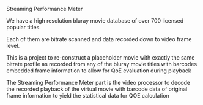 Streaming Performance Meter

We have a high resolution bluray movie database of over 700 licensed popular titles.

Each of them are bitrate scanned and data recorded down to video frame level.

This is a project to re-construct a placeholder movie with exactly the same bitrate profile as recorded from any of
the bluray movie titles with barcodes embedded frame information to allow for QoE evaluation during playback

The Streaming Performance Meter part is the video processor to decode the recorded playback of the virtual movie with barcode data of original frame information to yield the statistical data for QOE calculation
